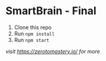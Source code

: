 # SmartBrain - Final



1. Clone this repo
2. Run `npm install`
3. Run `npm start`


*visit https://zerotomastery.io/ for more*

